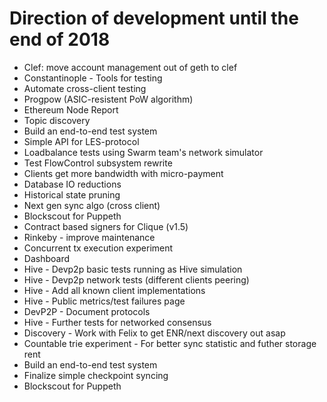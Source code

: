 # Direction of development until the end of 2018

- Clef: move account management out of geth to clef
- Constantinople - Tools for testing
- Automate cross-client testing
- Progpow (ASIC-resistent PoW algorithm)
- Ethereum Node Report
- Topic discovery
- Build an end-to-end test system
- Simple API for LES-protocol
- Loadbalance tests using Swarm team's network simulator
- Test FlowControl subsystem rewrite
- Clients get more bandwidth with micro-payment 
- Database IO reductions
- Historical state pruning
- Next gen sync algo (cross client)
- Blockscout for Puppeth
- Contract based signers for Clique (v1.5)
- Rinkeby - improve maintenance
- Concurrent tx execution experiment
- Dashboard
- Hive - Devp2p basic tests running as Hive simulation
- Hive - Devp2p network tests (different clients peering)
- Hive - Add all known client implementations
- Hive - Public metrics/test failures page
- DevP2P - Document protocols
- Hive - Further tests for networked consensus
- Discovery - Work with Felix to get ENR/next discovery out asap
- Countable trie experiment  - For better sync statistic and futher storage rent
- Build an end-to-end test system
- Finalize simple checkpoint syncing
- Blockscout for Puppeth
